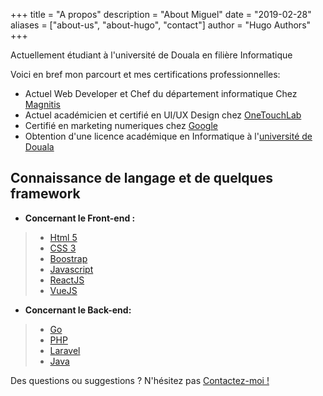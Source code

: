 +++
title = "A propos"
description = "About Miguel"
date = "2019-02-28"
aliases = ["about-us", "about-hugo", "contact"]
author = "Hugo Authors"
+++

Actuellement étudiant à l'université de Douala en filière Informatique

Voici en bref mon parcourt et mes certifications professionnelles:

* Actuel Web Developer et Chef du département informatique Chez [Magnitis](https://www.magnitis.cm)
* Actuel académicien et certifié en UI/UX Design chez [OneTouchLab](https://twitter.com/otlacademy)
* Certifié en marketing numeriques chez [Google](https://google.com)
* Obtention d'une licence académique en Informatique à l'[université de Douala](https://www.univ-douala.cm/)

## Connaissance de langage et de quelques framework

* **Concernant le Front-end :**

> * [Html 5](http://spf13.com/)
> * [CSS  3](https://developer.mozilla.org/en-US/docs/Web/CSS)
> * [Boostrap](https://www.bootstrapcdn.com/)
> * [Javascript](https://developer.mozilla.org/en-US/docs/Web/JavaScript)
> * [ReactJS ](https://reactjs.org/) 
> * [VueJS ](https://vuejs.org/)

* **Concernant le Back-end:**

> * [Go](http://golang.org/)
> * [PHP](https://www.php.net/)
> * [Laravel](https://laravel.com/)
> * [Java](https://www.java.com/fr/)

Des questions ou suggestions ? N'hésitez pas [Contactez-moi !](https://twitter.com/MiguelFlorian19)